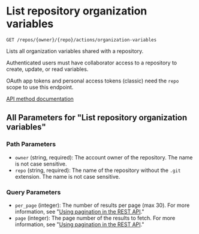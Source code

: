 # List repository organization variables

`GET /repos/{owner}/{repo}/actions/organization-variables`

Lists all organization variables shared with a repository.

Authenticated users must have collaborator access to a repository to create, update, or read variables.

OAuth app tokens and personal access tokens (classic) need the `repo` scope to use this endpoint.

[API method documentation](https://docs.github.com/rest/actions/variables#list-repository-organization-variables)

## All Parameters for "List repository organization variables"

### Path Parameters

- `owner` (string, required): The account owner of the repository. The name is not case sensitive.
- `repo` (string, required): The name of the repository without the `.git` extension. The name is not case sensitive.
### Query Parameters

- `per_page` (integer): The number of results per page (max 30). For more information, see "[Using pagination in the REST API](https://docs.github.com/rest/using-the-rest-api/using-pagination-in-the-rest-api)."
- `page` (integer): The page number of the results to fetch. For more information, see "[Using pagination in the REST API](https://docs.github.com/rest/using-the-rest-api/using-pagination-in-the-rest-api)."